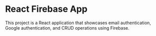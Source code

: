 # React Firebase App

This project is a React application that showcases email authentication, Google authentication, and CRUD operations using Firebase.
